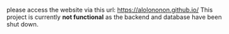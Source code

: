 please access the website via this url: https://alolononon.github.io/
This project is currently **not functional** as the backend and database have been shut down.
